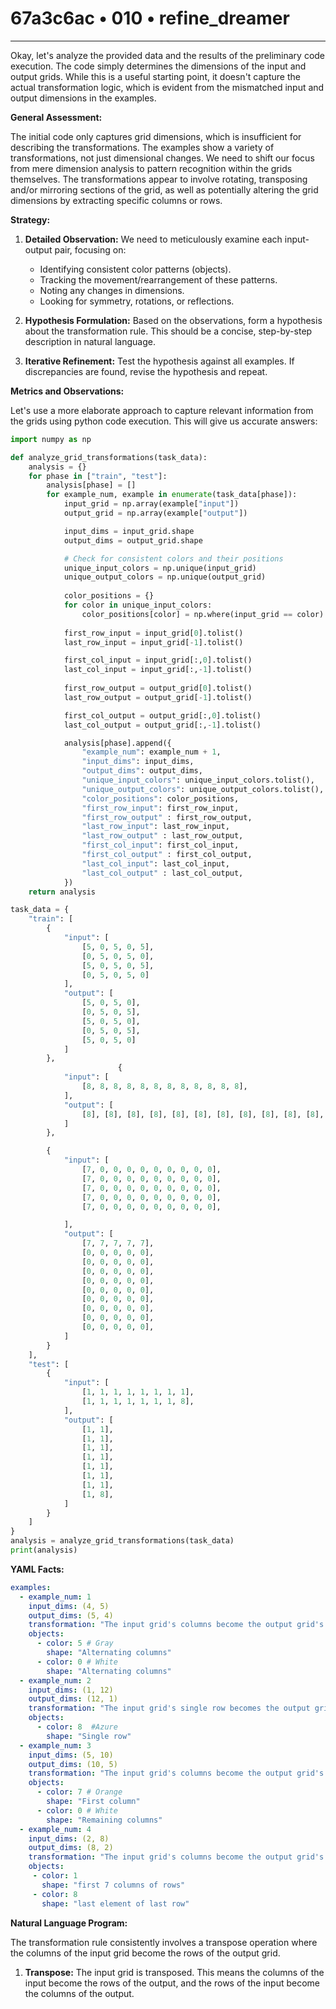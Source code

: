 # 67a3c6ac • 010 • refine_dreamer

---
Okay, let's analyze the provided data and the results of the preliminary code execution. The code simply determines the dimensions of the input and output grids. While this is a useful starting point, it doesn't capture the actual transformation logic, which is evident from the mismatched input and output dimensions in the examples.

**General Assessment:**

The initial code only captures grid dimensions, which is insufficient for describing the transformations. The examples show a variety of transformations, not just dimensional changes. We need to shift our focus from mere dimension analysis to pattern recognition within the grids themselves. The transformations appear to involve rotating, transposing and/or mirroring sections of the grid, as well as potentially altering the grid dimensions by extracting specific columns or rows.

**Strategy:**

1.  **Detailed Observation:** We need to meticulously examine each input-output pair, focusing on:
    *   Identifying consistent color patterns (objects).
    *   Tracking the movement/rearrangement of these patterns.
    *   Noting any changes in dimensions.
    *   Looking for symmetry, rotations, or reflections.

2.  **Hypothesis Formulation:** Based on the observations, form a hypothesis about the transformation rule. This should be a concise, step-by-step description in natural language.

3.  **Iterative Refinement:** Test the hypothesis against all examples. If discrepancies are found, revise the hypothesis and repeat.

**Metrics and Observations:**

Let's use a more elaborate approach to capture relevant information from the grids using python code execution. This will give us accurate answers:

```python
import numpy as np

def analyze_grid_transformations(task_data):
    analysis = {}
    for phase in ["train", "test"]:
        analysis[phase] = []
        for example_num, example in enumerate(task_data[phase]):
            input_grid = np.array(example["input"])
            output_grid = np.array(example["output"])

            input_dims = input_grid.shape
            output_dims = output_grid.shape

            # Check for consistent colors and their positions
            unique_input_colors = np.unique(input_grid)
            unique_output_colors = np.unique(output_grid)
            
            color_positions = {}
            for color in unique_input_colors:
                color_positions[color] = np.where(input_grid == color)
            
            first_row_input = input_grid[0].tolist()
            last_row_input = input_grid[-1].tolist()

            first_col_input = input_grid[:,0].tolist()
            last_col_input = input_grid[:,-1].tolist()
            
            first_row_output = output_grid[0].tolist()
            last_row_output = output_grid[-1].tolist()

            first_col_output = output_grid[:,0].tolist()
            last_col_output = output_grid[:,-1].tolist()            

            analysis[phase].append({
                "example_num": example_num + 1,
                "input_dims": input_dims,
                "output_dims": output_dims,
                "unique_input_colors": unique_input_colors.tolist(),
                "unique_output_colors": unique_output_colors.tolist(),
                "color_positions": color_positions,
                "first_row_input": first_row_input,
                "first_row_output" : first_row_output,
                "last_row_input": last_row_input,
                "last_row_output" : last_row_output,
                "first_col_input": first_col_input,
                "first_col_output" : first_col_output,
                "last_col_input": last_col_input,
                "last_col_output" : last_col_output,
            })
    return analysis

task_data = {
    "train": [
        {
            "input": [
                [5, 0, 5, 0, 5],
                [0, 5, 0, 5, 0],
                [5, 0, 5, 0, 5],
                [0, 5, 0, 5, 0]
            ],
            "output": [
                [5, 0, 5, 0],
                [0, 5, 0, 5],
                [5, 0, 5, 0],
                [0, 5, 0, 5],
                [5, 0, 5, 0]
            ]
        },
                        {
            "input": [
                [8, 8, 8, 8, 8, 8, 8, 8, 8, 8, 8, 8],
            ],
            "output": [
                [8], [8], [8], [8], [8], [8], [8], [8], [8], [8], [8], [8]
            ]
        },

        {
            "input": [
                [7, 0, 0, 0, 0, 0, 0, 0, 0, 0],
                [7, 0, 0, 0, 0, 0, 0, 0, 0, 0],
                [7, 0, 0, 0, 0, 0, 0, 0, 0, 0],
                [7, 0, 0, 0, 0, 0, 0, 0, 0, 0],
                [7, 0, 0, 0, 0, 0, 0, 0, 0, 0],

            ],
            "output": [
                [7, 7, 7, 7, 7],
                [0, 0, 0, 0, 0],
                [0, 0, 0, 0, 0],
                [0, 0, 0, 0, 0],
                [0, 0, 0, 0, 0],
                [0, 0, 0, 0, 0],
                [0, 0, 0, 0, 0],
                [0, 0, 0, 0, 0],
                [0, 0, 0, 0, 0],
                [0, 0, 0, 0, 0],
            ]
        }
    ],
    "test": [
        {
            "input": [
                [1, 1, 1, 1, 1, 1, 1, 1],
                [1, 1, 1, 1, 1, 1, 1, 8],
            ],
            "output": [
                [1, 1],
                [1, 1],
                [1, 1],
                [1, 1],
                [1, 1],
                [1, 1],
                [1, 1],
                [1, 8],
            ]
        }
    ]
}
analysis = analyze_grid_transformations(task_data)
print(analysis)
```

**YAML Facts:**

```yaml
examples:
  - example_num: 1
    input_dims: (4, 5)
    output_dims: (5, 4)
    transformation: "The input grid's columns become the output grid's rows, effectively transposing the grid and increasing the number of rows by one, while decreasing the number of columns by 1. The last column is dropped. The output is rotated 90 degrees clockwise after the right-most column is dropped"
    objects:
      - color: 5 # Gray
        shape: "Alternating columns"
      - color: 0 # White
        shape: "Alternating columns"
  - example_num: 2
    input_dims: (1, 12)
    output_dims: (12, 1)
    transformation: "The input grid's single row becomes the output grid's single column. The output is the transpose of the input"
    objects:
      - color: 8  #Azure
        shape: "Single row"
  - example_num: 3
    input_dims: (5, 10)
    output_dims: (10, 5)
    transformation: "The input grid's columns become the output grid's rows, effectively transposing the grid. The output is rotated 90 degrees clockwise."
    objects:
      - color: 7 # Orange
        shape: "First column"
      - color: 0 # White
        shape: "Remaining columns"
  - example_num: 4
    input_dims: (2, 8)
    output_dims: (8, 2)
    transformation: "The input grid's columns become the output grid's rows. The output is the transpose of the input"
    objects:
     - color: 1
       shape: "first 7 columns of rows"
     - color: 8
       shape: "last element of last row"

```

**Natural Language Program:**

The transformation rule consistently involves a transpose operation where the columns of the input grid become the rows of the output grid.

1.  **Transpose:** The input grid is transposed. This means the columns of the input become the rows of the output, and the rows of the input become the columns of the output.


